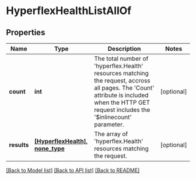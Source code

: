 # HyperflexHealthListAllOf

## Properties
Name | Type | Description | Notes
------------ | ------------- | ------------- | -------------
**count** | **int** | The total number of &#39;hyperflex.Health&#39; resources matching the request, accross all pages. The &#39;Count&#39; attribute is included when the HTTP GET request includes the &#39;$inlinecount&#39; parameter. | [optional] 
**results** | [**[HyperflexHealth], none_type**](HyperflexHealth.md) | The array of &#39;hyperflex.Health&#39; resources matching the request. | [optional] 

[[Back to Model list]](../README.md#documentation-for-models) [[Back to API list]](../README.md#documentation-for-api-endpoints) [[Back to README]](../README.md)


